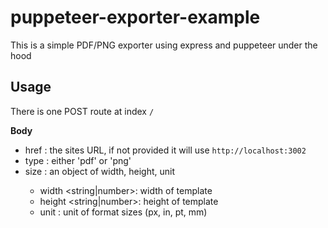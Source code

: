 # puppeteer-exporter-example

This is a simple PDF/PNG exporter using express and puppeteer under the hood

## Usage

There is one POST route at index `/`

**Body**

- href <string>: the sites URL, if not provided it will use `http://localhost:3002`
- type <string>: either 'pdf' or 'png'
- size <object>: an object of width, height, unit
    - width <string|number>: width of template
    - height <string|number>: height of template
    - unit <string>: unit of format sizes (px, in, pt, mm)
